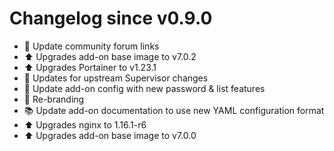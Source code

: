 # Changelog since v0.9.0
- :hammer: Update community forum links 
- :arrow_up: Upgrades add-on base image to v7.0.2 
- :arrow_up: Upgrades Portainer to v1.23.1 
- :hammer: Updates for upstream Supervisor changes 
- :hammer: Update add-on config with new password & list features 
- :hammer: Re-branding 
- :books: Update add-on documentation to use new YAML configuration format 
- :arrow_up: Upgrades nginx to 1.16.1-r6 
- :arrow_up: Upgrades add-on base image to v7.0.0 
